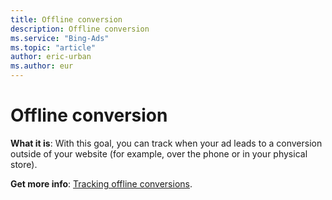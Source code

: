 ```yaml
---
title: Offline conversion
description: Offline conversion
ms.service: "Bing-Ads"
ms.topic: "article"
author: eric-urban
ms.author: eur
---
```


# Offline conversion

**What it is**: With this goal, you can track when your ad leads to a conversion outside of your website (for example, over the phone or in your physical store).

**Get more info**: [Tracking offline conversions](../hlp_BA_CONC_UETv2OfflineConversion.md).


